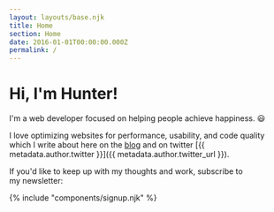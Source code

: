 ```yaml
---
layout: layouts/base.njk
title: Home
section: Home
date: 2016-01-01T00:00:00.000Z
permalink: /
---
```


<div class="home-intro">
    <h1 class="huge">Hi, I'm Hunter!</h1>
    <p>I'm a web developer focused on helping people achieve&nbsp;happiness.&nbsp;😃</p>
</div>

I love optimizing websites for performance, usability, and code quality which I write about here on the [blog](/blog) and on twitter [{{ metadata.author.twitter }}]({{ metadata.author.twitter_url }}). 

If you'd like to keep up with my thoughts and work, subscribe to my&nbsp;newsletter:

{% include "components/signup.njk" %}